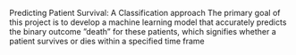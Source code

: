 Predicting Patient Survival: A Classification approach
The primary goal of this project is to develop a machine
learning model that accurately predicts the binary outcome
”death” for these patients, which signifies whether a patient
survives or dies within a specified time frame
